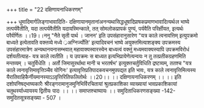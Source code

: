 +++
title = "22 दक्षिणायनाधिकरणम्"

+++
धूमादिमार्गलिङ्गाभावादिति- दक्षिणायानमृतानांअनन्यथासिद्धधूषादिप्राषकप्रमाणभावादित्यर्थःल भाष्ये तत्पर्यवैतीति, यदा तत्पर्यवैतीति यदायस्मिन्काले, तत् सोमलोकप्रापकं पुण्यं, पर्यवैति परिर्क्षीयत, इत्यर्थः परैर्वर्णितः ।।19।।ननु "नैते सृती पार्थ । जानन' इति उपसंहारानुसारेण "यत्र काले त्वनावत्तिम् इत्युपक्रमो बाध्यते इत्येतावति वक्त्तव्ये मध्ये ्रअग्निर्ज्योति' इत्यादिवचनं भाष्ये अयुक्त्तमित्याशङ्क्य उपक्रमस्य उपसंहारमात्रेण अन्यथानयनासम्भवात् महावाक्यस्वारस्येन बाध्यत्वं वक्त्तुं मध्यमवाक्यस्यापि उपक्रमविरोधं दर्शयतीत्याह- यत्र काले त्वतीति । य उपक्रमः स बाध्यत इत्यभिप्रायेणेत्यन्वयः न तु तत्प्रतीकग्रहणमिति मन्तव्यम् । चतुर्विधेति । अर्तो जिमासुरर्थाथा मानी च भरतर्षभ' इत्युक्त्तचर्तुविधिति द्रष्टव्यम्, ततश्च "यत्र काले त्वनावृत्तिमावृत्तिञ्चैव योगिनः' इत्यावृत्तिप्रतिपादकवचनमुपपद्यत इति भावः, यत्र काले त्वनावृत्तिमित्यस्य यैरातिवाहिकैर्नीयमानस्याऽऽवृत्तिरितिफलितोर्थः ।।20।। ।। दक्षिणायनाधिकरणम् ।। ।। इति दशोपनिषद्भाष्यकारैः श्रीरङ्गरामानुजमुनिभिर्विरचितायां श्रुतप्रकाशिका व्याख्यायां भावप्रकाशिकायां चतुथर्स्याध्यायस्य द्वितीयः पादः ।। ।। समाप्तश्चाष्यायः ।। समुदिताधिकरणसङ्ख्या -142- समुदितसूत्रसङ्ख्या - 507 ।